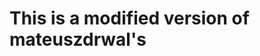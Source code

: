 <h1>This is a modified version of mateuszdrwal's <a href="https://planetarygenerator.mateuszdrwal.com>Planetary generator</a></h1>
